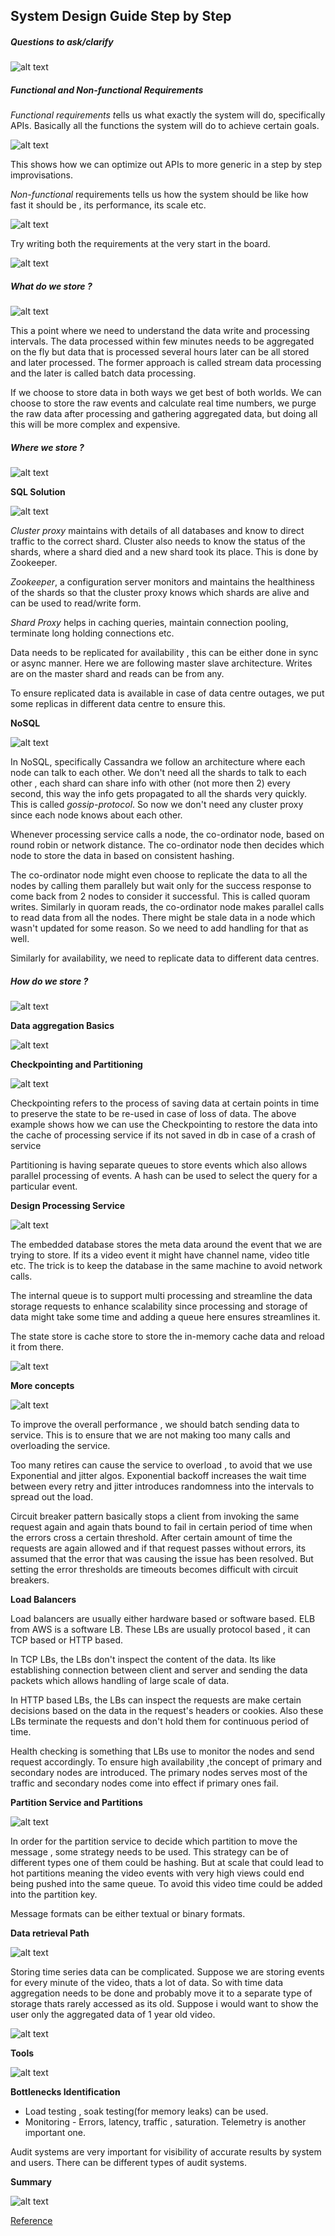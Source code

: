 ## System Design Guide Step by Step


##### Questions to ask/clarify 

![alt text](/resources/Screenshot%202024-06-03%20at%209.04.57%20PM.png)

##### Functional and Non-functional Requirements

*Functional requirements t*ells us what exactly the system will do, specifically APIs. Basically all the functions the system will do to achieve certain goals. 

![alt text](/resources/Screenshot%202024-06-03%20at%2010.52.57%20PM.png)


This shows how we can optimize out APIs to more generic in a step by step improvisations. 

*Non-functional* requirements tells us how the system should be like how fast it should be , its performance, its scale etc. 

![alt text](/resources/Screenshot%202024-06-03%20at%2010.57.18%20PM.png)


Try writing both the requirements at the very start in the board.


![alt text](/resources/Screenshot%202024-06-03%20at%2010.59.10%20PM.png)


##### What do we store ?

![alt text](/resources/Screenshot%202024-06-03%20at%2011.04.05%20PM.png)


This a point where we need to understand the data write and processing intervals. The data processed within few minutes needs to be aggregated on the fly but data that is processed several hours later can be all stored and later processed. 
The former approach is called stream data processing and the later is called batch data processing. 

If we choose to store data in both ways we get best of both worlds. We can choose to store the raw events and calculate real time numbers, we purge the raw data after processing and gathering aggregated data, but doing all this will be more complex and expensive. 

##### Where we store ?

![alt text](/resources/Screenshot%202024-06-03%20at%2011.27.17%20PM.png)


**SQL Solution**

![alt text](/resources/Screenshot%202024-06-03%20at%2011.33.27%20PM.png)


*Cluster proxy* maintains with details of all databases and know to direct traffic to the correct shard. Cluster also needs to know the status of the shards, where a shard died and a new shard took its place. This is done by Zookeeper.

*Zookeeper*, a configuration server monitors and maintains the healthiness of the shards so that the cluster proxy knows which shards are alive and can be used to read/write form.

*Shard Proxy* helps in caching queries, maintain connection pooling, terminate long holding connections etc. 

Data needs to be replicated for availability , this can be either done in sync or async manner.  Here we are following master slave architecture. Writes are on the master shard and reads can be from any. 

To ensure replicated data is available in case of data centre outages, we put some replicas in different data centre to ensure this. 

**NoSQL**

![alt text](/resources/Screenshot%202024-06-03%20at%2011.55.04%20PM.png)


In NoSQL, specifically Cassandra we follow an architecture where each node can talk to each other. We don't need all the shards to talk to each other , each shard can share info with other (not more then 2) every second, this way the info gets propagated to all the shards very quickly. This is called *gossip-protocol*. So now we don't need any cluster proxy since each node knows about each other. 

Whenever processing service calls a node, the co-ordinator node, based on round robin or network distance. The co-ordinator node then decides which node to store the data in based on consistent hashing. 

The co-ordinator node might even choose to replicate the data to all the nodes by calling them parallely but wait only for the success response to come back from 2 nodes to consider it successful. This is called quoram writes. Similarly in quoram reads, the co-ordinator node makes parallel calls to read data from all the nodes. There might be stale data in a node which wasn't updated for some reason. So we need to add handling for that as well. 

Similarly for availability, we need to replicate data to different data centres. 

##### How do we store ?

![alt text](/resources/Screenshot%202024-07-29%20at%209.46.34%20PM.png)


**Data aggregation Basics**

![alt text](/resources/Screenshot%202024-07-29%20at%209.53.30%20PM.png)


**Checkpointing and Partitioning** 

![alt text](/resources/Screenshot%202024-07-29%20at%2010.14.12%20PM.png)


Checkpointing refers to the process of saving data at certain points in time to preserve the state to be re-used in case of loss of data. The above example shows how we can use the Checkpointing to restore the data into the cache of processing service if its not saved in db in case of a crash of service

Partitioning is having separate queues to store events which also allows parallel processing of events. A hash can be used to select the query for a particular event. 

**Design Processing Service**

![alt text](/resources/Screenshot%202024-07-29%20at%2010.30.30%20PM.png)


The embedded database stores the meta data around the event that we are trying to store. If its a video event it might have channel name, video title etc. The trick is to keep the database in the same machine to avoid network calls.

The internal queue is to support multi processing and streamline the data storage requests to enhance scalability since processing and storage of data might take some time and adding a queue here ensures streamlines it.

The state store is cache store to store the in-memory cache data and reload it from there.

![alt text](/resources/Screenshot%202024-07-29%20at%2010.37.10%20PM.png)


**More concepts** 

![alt text](/resources/Screenshot%202024-07-29%20at%2010.50.27%20PM.png)


To improve the overall performance , we should batch sending data to service. This is to ensure that we are not making too many calls and overloading the service. 

Too many retires can cause the service to overload , to avoid that we use Exponential and jitter algos. Exponential backoff increases the wait time between every retry and jitter introduces randomness into the intervals to spread out the load. 

Circuit breaker pattern basically stops a client from invoking the same request again and again thats bound to fail in certain period of time when the errors cross a certain threshold. After certain amount of time the requests are again allowed and if that request passes without errors, its assumed that the error that was causing the issue has been resolved. But setting the error thresholds are timeouts becomes difficult with circuit breakers. 


**Load Balancers**

Load balancers are usually either hardware based or software based. ELB from AWS is a software LB. These LBs are usually protocol based , it can TCP based or HTTP based.

In TCP LBs, the LBs don't inspect the content of the data. Its like establishing connection between client and server and sending the data packets which allows handling of large scale of data.

In HTTP based LBs, the LBs can inspect the requests are make certain decisions based on the data in the request's headers or cookies. Also these LBs terminate the requests and don't hold them for continuous period of time. 

Health checking is something that LBs use to monitor the nodes and send request accordingly. To ensure high availability ,the concept of primary and secondary nodes are introduced. The primary nodes serves most of the traffic and secondary nodes come into effect if primary ones fail. 

**Partition Service and Partitions**

![alt text](/resources/Screenshot%202024-07-29%20at%2011.18.46%20PM.png)


In order for the partition service to decide which partition to move the message , some strategy needs to be used. This strategy can be of different types one of them could be hashing. But at scale that could lead to hot partitions meaning the video events with very high views could end being pushed into the same queue. To avoid this video time could be added into the partition key. 

Message formats can be either textual or binary formats. 

**Data retrieval Path**

![alt text](/resources/Screenshot%202024-07-29%20at%2011.27.23%20PM.png)


Storing time series data can be complicated. Suppose we are storing events for every minute of the video, thats a lot of data. So with time data aggregation needs to be done and probably move it to a separate type of storage thats rarely accessed as its old. Suppose i would want to show the user only the aggregated data of 1 year old video. 

![alt text](/resources/Screenshot%202024-07-29%20at%2011.33.16%20PM.png)



**Tools**

![alt text](/resources/Screenshot%202024-07-29%20at%2011.36.53%20PM.png)


**Bottlenecks Identification**

- Load testing , soak testing(for memory leaks) can be used. 
- Monitoring - Errors, latency, traffic , saturation. Telemetry is another important one. 
  
Audit systems are very important for visibility of accurate results by system and users. There can be different types of audit systems. 

**Summary**

![alt text](/resources/Screenshot%202024-07-29%20at%2011.48.11%20PM.png)


[Reference](https://www.youtube.com/watch?v=bUHFg8CZFws&t=232s)




